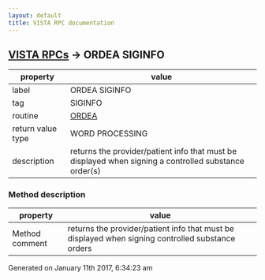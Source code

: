 ```yaml
---
layout: default
title: VISTA RPC documentation
---
```




## [VISTA RPCs](TableOfContent.md) &#8594; ORDEA SIGINFO 

 property | value 
--- | --- 
 label | ORDEA SIGINFO
 tag | SIGINFO
 routine | [ORDEA](http://code.osehra.org/dox/Routine_ORDEA_source.html)
 return value type | WORD PROCESSING
 description | returns the provider/patient info that must be displayed when signing a controlled substance order(s)


### Method description

 property | value 
--- | --- 
 Method comment | returns the provider/patient info that must be displayed when signing controlled substance orders




Generated on January 11th 2017, 6:34:23 am